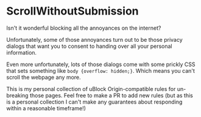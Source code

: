 # ScrollWithoutSubmission

Isn't it wonderful blocking all the annoyances on the internet? 

Unfortunately, some of those annoyances turn out to be those privacy dialogs that want you to consent to handing over all your personal information.

Even more unfortunately, lots of those dialogs come with some prickly CSS that sets something like `body {overflow: hidden;}`. Which means you can't scroll the webpage any more.

This is my personal collection of uBlock Origin-compatible rules for un-breaking those pages. Feel free to make a PR to add new rules (but as this is a personal collection I can't make any guarantees about responding within a reasonable timeframe!)

